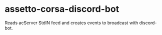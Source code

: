 # assetto-corsa-discord-bot

Reads acServer StdIN feed and creates events to broadcast with discord-bot.

